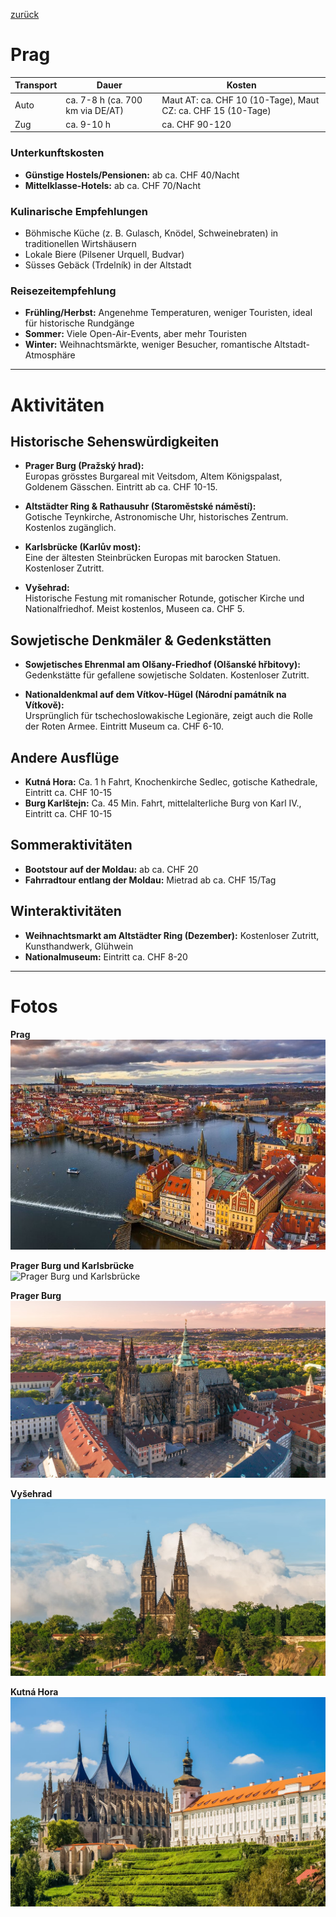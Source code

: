 [zurück](../CZ.md)

# Prag

| Transport | Dauer | Kosten |
|-----------|--------|---------|
| Auto      | ca. 7-8 h (ca. 700 km via DE/AT) | Maut AT: ca. CHF 10 (10-Tage), Maut CZ: ca. CHF 15 (10-Tage) |
| Zug       | ca. 9-10 h | ca. CHF 90-120 |

### Unterkunftskosten
- **Günstige Hostels/Pensionen:** ab ca. CHF 40/Nacht  
- **Mittelklasse-Hotels:** ab ca. CHF 70/Nacht

### Kulinarische Empfehlungen
- Böhmische Küche (z. B. Gulasch, Knödel, Schweinebraten) in traditionellen Wirtshäusern  
- Lokale Biere (Pilsener Urquell, Budvar)  
- Süsses Gebäck (Trdelník) in der Altstadt

### Reisezeitempfehlung
- **Frühling/Herbst:** Angenehme Temperaturen, weniger Touristen, ideal für historische Rundgänge  
- **Sommer:** Viele Open-Air-Events, aber mehr Touristen  
- **Winter:** Weihnachtsmärkte, weniger Besucher, romantische Altstadt-Atmosphäre

---

# Aktivitäten

## Historische Sehenswürdigkeiten
- **Prager Burg (Pražský hrad):**  
  Europas grösstes Burgareal mit Veitsdom, Altem Königspalast, Goldenem Gässchen. Eintritt ab ca. CHF 10-15.
  
- **Altstädter Ring & Rathausuhr (Staroměstské náměstí):**  
  Gotische Teynkirche, Astronomische Uhr, historisches Zentrum. Kostenlos zugänglich.
  
- **Karlsbrücke (Karlův most):**  
  Eine der ältesten Steinbrücken Europas mit barocken Statuen. Kostenloser Zutritt.
  
- **Vyšehrad:**  
  Historische Festung mit romanischer Rotunde, gotischer Kirche und Nationalfriedhof. Meist kostenlos, Museen ca. CHF 5.

## Sowjetische Denkmäler & Gedenkstätten
- **Sowjetisches Ehrenmal am Olšany-Friedhof (Olšanské hřbitovy):**  
  Gedenkstätte für gefallene sowjetische Soldaten. Kostenloser Zutritt.
  
- **Nationaldenkmal auf dem Vítkov-Hügel (Národní památník na Vítkově):**  
  Ursprünglich für tschechoslowakische Legionäre, zeigt auch die Rolle der Roten Armee. Eintritt Museum ca. CHF 6-10.

## Andere Ausflüge
- **Kutná Hora:** Ca. 1 h Fahrt, Knochenkirche Sedlec, gotische Kathedrale, Eintritt ca. CHF 10-15  
- **Burg Karlštejn:** Ca. 45 Min. Fahrt, mittelalterliche Burg von Karl IV., Eintritt ca. CHF 10-15

## Sommeraktivitäten
- **Bootstour auf der Moldau:** ab ca. CHF 20  
- **Fahrradtour entlang der Moldau:** Mietrad ab ca. CHF 15/Tag  

## Winteraktivitäten
- **Weihnachtsmarkt am Altstädter Ring (Dezember):** Kostenloser Zutritt, Kunsthandwerk, Glühwein  
- **Nationalmuseum:** Eintritt ca. CHF 8-20

---

# Fotos
**Prag**\
![alt text](image-3.png)

**Prager Burg und Karlsbrücke**\
![Prager Burg und Karlsbrücke](image-1.png)

**Prager Burg**\
![alt text](image-4.png)

**Vyšehrad**\
![alt text](image-2.png)

**Kutná Hora**\
![alt text](image-5.png)
